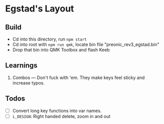 # Egstad's Layout

## Build
- Cd into this directory, run `npm start`
- Cd into root with `npm run qmk`, locate bin file "preonic_rev3_egstad.bin"
- Drop that bin into QMK Toolbox and flash Keeb


## Learnings
 1. Combos — Don't fuck with 'em. They make keys feel sticky and increase typos.


## Todos
- [ ] Convert long key functions into var names.
- [ ] `L_DESIGN`: Right handed delete, zoom in and out
